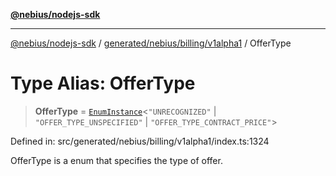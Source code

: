 [**@nebius/nodejs-sdk**](../../../../../README.md)

---

[@nebius/nodejs-sdk](../../../../../README.md) / [generated/nebius/billing/v1alpha1](../README.md) / OfferType

# Type Alias: OfferType

> **OfferType** = [`EnumInstance`](../../../../../runtime/protos/enum/type-aliases/EnumInstance.md)\<`"UNRECOGNIZED"` \| `"OFFER_TYPE_UNSPECIFIED"` \| `"OFFER_TYPE_CONTRACT_PRICE"`\>

Defined in: src/generated/nebius/billing/v1alpha1/index.ts:1324

OfferType is a enum that specifies the type of offer.

